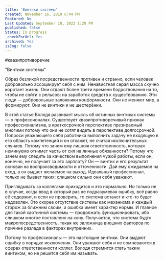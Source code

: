 ```yaml
---
title: 'Винтики системы'
created: November 16, 2019 6:44 PM
Featured: No
Last Updated: September 18, 2022 1:29 PM
published: false
Status: In progress
_checkForUrl: Yes
archived: Yes
isEng: false
---
```


#квазипротиворечие

"Винтики системы"

Образ безликой посредственности противен и странно, если человек добровольно ассоциирует себя с ним. Ненавистная серая масса скучно коротает жизнь. Они отдают более трети времени бодрствования на то, чтобы не сойти с рельсов: на заработок средств к существованию. Эти люди — добровольные заложники конформности. Они не меняют мир, а формируют. Они не винтики и не шестерёнки.

В этой статье Володя развивает мысль об истинных винтиках системы — о профессионалах. Существует квазипротиворечивый признак профессионализма, в краткосрочной перспективе презираемый многими потому что они не хотят видеть в перспективе долгосрочной. Попроси уважающего себя работника выполнить задачу не входящую в его область компетенций и он откажет, не считая исключительных случаев. Потому что зачем ему лишняя ответственность, которая неминуемо отнимет часть от сил на личные обязанности? Потому что зачем ему следить за качеством выполнения чужой работы, если он, конечно, не получает за это зарплату?
Он — винтик и его результат основан на воспроизводимости и отточенности. Дай ему ожидаемое на вход, а он выдаст желаемое на выход. Идеальный профессионал, только не бывает таких: слишком сильно они себя уважают.

Приглядывать за коллегами приходится и это нормально. Но только не в случае, когда ввод в который раз не подразумевая ошибку, всё равно её содержит, и если не проверить, то система встанет и кто-то будет недоволен. Это скорее отсутствие системы как механизма и каждый сторож за ближним своим, а ошибка имеет характер нормы. И главное для такой хаотичной системы — продолжать функционировать, ибо слишком многое поставлено на кону. Получается, что система будто макропосредственность, такая же заложница внешних факторов по причине разлада в факторах внутренних.

Потому то профессионалы — это настоящие винтики. Они выдают ошибку в порядке исключения. Они уважают себя и не сомневаются в сферах ответственности коллег. Володя стремится стать таким винтиком, но не решится себя им называть.